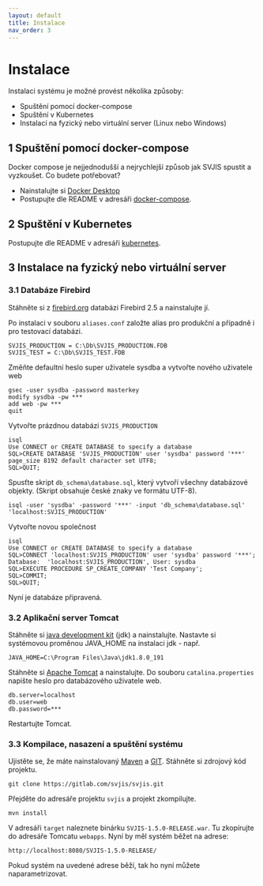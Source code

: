 ```yaml
---
layout: default
title: Instalace
nav_order: 3
---
```


# Instalace

Instalaci systému je možné provést několika způsoby:

* Spuštění pomocí docker-compose
* Spuštění v Kubernetes
* Instalací na fyzický nebo virtuální server (Linux nebo Windows)

## 1 Spuštění pomocí docker-compose

Docker compose je nejjednodušší a nejrychlejší způsob jak SVJIS spustit a vyzkoušet. Co budete potřebovat?

* Nainstalujte si [Docker Desktop](https://www.docker.com/products/docker-desktop)
* Postupujte dle README v adresáři [docker-compose](https://github.com/svjis/svjis-docker/tree/master/docker-compose).

## 2 Spuštění v Kubernetes

Postupujte dle README v adresáři [kubernetes](https://github.com/svjis/svjis-docker/tree/master/kubernetes).

## 3 Instalace na fyzický nebo virtuální server

### 3.1 Databáze Firebird

Stáhněte si z [firebird.org](https://firebirdsql.org/) databázi Firebird 2.5 a nainstalujte jí.
 
Po instalaci v souboru `aliases.conf` založte alias pro produkční a případně i pro testovací databázi.

```
SVJIS_PRODUCTION = C:\Db\SVJIS_PRODUCTION.FDB
SVJIS_TEST = C:\Db\SVJIS_TEST.FDB
```

Změňte defaultní heslo super uživatele sysdba a vytvořte nového uživatele web

```
gsec -user sysdba -password masterkey
modify sysdba -pw ***
add web -pw ***
quit
```

Vytvořte prázdnou databázi `SVJIS_PRODUCTION`

```
isql
Use CONNECT or CREATE DATABASE to specify a database
SQL>CREATE DATABASE 'SVJIS_PRODUCTION' user 'sysdba' password '***' page_size 8192 default character set UTF8;
SQL>QUIT;
```
Spusťte skript `db_schema\database.sql`, který vytvoří všechny databázové objekty. (Skript obsahuje české znaky ve formátu UTF-8).

```
isql -user 'sysdba' -password '***' -input 'db_schema\database.sql' 'localhost:SVJIS_PRODUCTION'
```

Vytvořte novou společnost

```
isql
Use CONNECT or CREATE DATABASE to specify a database
SQL>CONNECT 'localhost:SVJIS_PRODUCTION' user 'sysdba' password '***';
Database:  'localhost:SVJIS_PRODUCTION', User: sysdba
SQL>EXECUTE PROCEDURE SP_CREATE_COMPANY 'Test Company';
SQL>COMMIT;
SQL>QUIT;
```

Nyní je databáze připravená.

### 3.2 Aplikační server Tomcat

Stáhněte si [java development kit](https://www.java.com/) (jdk) a nainstalujte. Nastavte si systémovou proměnou JAVA_HOME na instalaci jdk - např.

```
JAVA_HOME=C:\Program Files\Java\jdk1.8.0_191
```

Stáhněte si [Apache Tomcat](http://tomcat.apache.org/) a nainstalujte. Do souboru `catalina.properties` napište heslo pro databázového uživatele web.

```
db.server=localhost
db.user=web
db.password=***
```

Restartujte Tomcat.

### 3.3 Kompilace, nasazení a spuštění systému

Ujistěte se, že máte nainstalovaný [Maven](https://maven.apache.org/) a [GIT](https://git-scm.com/). Stáhněte si zdrojový kód projektu.

```
git clone https://gitlab.com/svjis/svjis.git
```

Přejděte do adresáře projektu `svjis` a projekt zkompilujte.

```
mvn install
```

V adresáři `target` naleznete binárku `SVJIS-1.5.0-RELEASE.war`. Tu zkopírujte do adresáře Tomcatu `webapps`. Nyní by měl systém běžet na adrese:

```
http://localhost:8080/SVJIS-1.5.0-RELEASE/
```

Pokud systém na uvedené adrese běží, tak ho nyní můžete naparametrizovat.  
